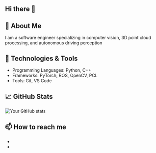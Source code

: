 ## Hi there 👋



## 🚀 About Me
I am a software engineer specializing in computer vision, 3D point cloud processing, and autonomous driving perception

## 🔧 Technologies & Tools
- Programming Languages: Python, C++
- Frameworks: PyTorch, ROS, OpenCV, PCL
- Tools: Git, VS Code

## 📈 GitHub Stats
![Your GitHub stats](https://github-readme-stats.vercel.app/api?username=jiqirenno1&show_icons=true&theme=radical)

## 📫 How to reach me
- []()
- []()
<!--
**jiqirenno1/jiqirenno1** is a ✨ _special_ ✨ repository because its `README.md` (this file) appears on your GitHub profile.

Here are some ideas to get you started:

- 🔭 I’m currently working on ...
- 🌱 I’m currently learning ...
- 👯 I’m looking to collaborate on ...
- 🤔 I’m looking for help with ...
- 💬 Ask me about ...
- 📫 How to reach me: ...
- 😄 Pronouns: ...
- ⚡ Fun fact: ...
-->
